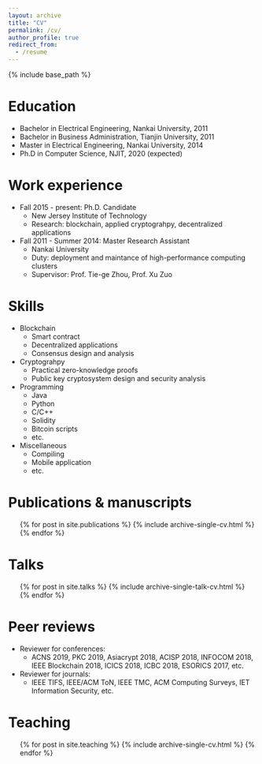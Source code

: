 ```yaml
---
layout: archive
title: "CV"
permalink: /cv/
author_profile: true
redirect_from:
  - /resume
---
```


{% include base_path %}

Education
======
* Bachelor in Electrical Engineering, Nankai University, 2011
* Bachelor in Business Administration, Tianjin University, 2011
* Master in Electrical Engineering, Nankai University, 2014
* Ph.D in Computer Science, NJIT, 2020 (expected)

Work experience
======
* Fall 2015 - present: Ph.D. Candidate
  * New Jersey Institute of Technology
  * Research: blockchain, applied cryptograhpy, decentralized applications
* Fall 2011 - Summer 2014: Master Research Assistant
  * Nankai University
  * Duty: deployment and maintance of high-performance computing clusters
  * Supervisor: Prof. Tie-ge Zhou, Prof. Xu Zuo
  
  
Skills
======
* Blockchain
  * Smart contract
  * Decentralized applications
  * Consensus design and analysis
* Cryptograhpy
  * Practical zero-knowledge proofs
  * Public key cryptosystem design and security analysis
* Programming
  * Java
  * Python
  * C/C++
  * Solidity
  * Bitcoin scripts
  * etc.
* Miscellaneous
  * Compiling
  * Mobile application
  * etc.

Publications & manuscripts
======
  <ul>{% for post in site.publications %}
    {% include archive-single-cv.html %}
  {% endfor %}</ul>
  
Talks
======
  <ul>{% for post in site.talks %}
    {% include archive-single-talk-cv.html %}
  {% endfor %}</ul>

Peer reviews
======
* Reviewer for conferences:
  * ACNS 2019, PKC 2019, Asiacrypt 2018, ACISP 2018, INFOCOM 2018, IEEE Blockchain 2018, ICICS 2018, ICBC 2018, ESORICS 2017, etc. 
* Reviewer for journals:
  * IEEE TIFS, IEEE/ACM ToN, IEEE TMC, ACM Computing Surveys, IET Information Security, etc.

Teaching
======
  <ul>{% for post in site.teaching %}
    {% include archive-single-cv.html %}
  {% endfor %}</ul>
